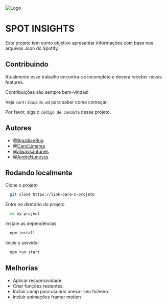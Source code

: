 
![Logo](logo.png)



# SPOT INSIGHTS

Este projeto tem como objetivo apresentar informações com base nos arquivos Json do Spotify.




## Contribuindo

Atualmente esse trabalho encontra-se incompleto e devera receber novas features.

Contribuições são sempre bem-vindas!

Veja `contribuindo.md` para saber como começar.

Por favor, siga o `código de conduta` desse projeto.


## Autores

- [@BrazilianBug](https://github.com/BrazilianBug)
- [@CarolLimeres](https://github.com/CarolLimeres)
- [@alwaysantunes](https://github.com/alwaysantunes)
- [@AndreNunesss](https://github.com/AndreNunesss)



## Rodando localmente

Clone o projeto

```bash
  git clone https://link-para-o-projeto
```

Entre no diretório do projeto

```bash
  cd my-project
```

Instale as dependências

```bash
  npm install
```

Inicie o servidor

```bash
  npm run start
```

## Melhorias

- Aplicar responsividade.
- Criar funções restantes.
- Incluir camp para usuário anexar seu ficheiro.
- incluir animações framer motion

